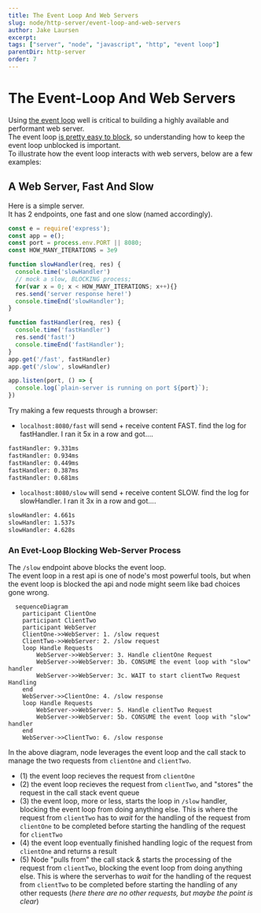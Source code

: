 ```yaml
---
title: The Event Loop And Web Servers
slug: node/http-server/event-loop-and-web-servers
author: Jake Laursen
excerpt: 
tags: ["server", "node", "javascript", "http", "event loop"]
parentDir: http-server
order: 7
---
```


# The Event-Loop And Web Servers
Using [the event loop](/node/event-loop) well is critical to building a highly available and performant web server.  
The event loop [is pretty easy to block](/node/event-loop/blocking), so understanding how to keep the event loop unblocked is important.  
To illustrate how the event loop interacts with web servers, below are a few examples:

## A Web Server, Fast And Slow
Here is a simple server.  
It has 2 endpoints, one fast and one slow (named accordingly).  

```js
const e = require('express');
const app = e();
const port = process.env.PORT || 8080;
const HOW_MANY_ITERATIONS = 3e9

function slowHandler(req, res) {
  console.time('slowHandler')
  // mock a slow, BLOCKING process;
  for(var x = 0; x < HOW_MANY_ITERATIONS; x++){}
  res.send('server response here!')
  console.timeEnd('slowHandler');
}

function fastHandler(req, res) {
  console.time('fastHandler')
  res.send('fast!')
  console.timeEnd('fastHandler');
}
app.get('/fast', fastHandler)
app.get('/slow', slowHandler)

app.listen(port, () => {
  console.log(`plain-server is running on port ${port}`);
})
```  
Try making a few requests through a browser:
- `localhost:8080/fast` will send + receive content FAST. find the log for fastHandler. I ran it 5x in a row and got....
```bash
fastHandler: 9.331ms
fastHandler: 0.934ms
fastHandler: 0.449ms
fastHandler: 0.387ms
fastHandler: 0.681ms
```
- `localhost:8080/slow` will send + receive content SLOW. find the log for slowHandler. I ran it 3x in a row and got....
```bash
slowHandler: 4.661s
slowHandler: 1.537s
slowHandler: 4.628s
```


### An Evet-Loop Blocking Web-Server Process
The `/slow` endpoint above blocks the event loop.  
The event loop in a rest api is one of node's most powerful tools, but when the event loop is blocked the api and node might seem like bad choices gone wrong.  

```mermaid
  sequenceDiagram
    participant ClientOne
    participant ClientTwo
    participant WebServer
    ClientOne->>WebServer: 1. /slow request
    ClientTwo->>WebServer: 2. /slow request
    loop Handle Requests
        WebServer->>WebServer: 3. Handle clientOne Request
        WebServer->>WebServer: 3b. CONSUME the event loop with "slow" handler
        WebServer->>WebServer: 3c. WAIT to start clientTwo Request Handling
    end
    WebServer->>ClientOne: 4. /slow response
    loop Handle Requests
        WebServer->>WebServer: 5. Handle clientTwo Request
        WebServer->>WebServer: 5b. CONSUME the event loop with "slow" handler
    end
    WebServer->>ClientTwo: 6. /slow response
```

In the above diagram, node leverages the event loop and the call stack to manage the two requests from `clientOne` and `clientTwo`.  
- (1) the event loop recieves the request from `clientOne`
- (2) the event loop recieves the request from `clientTwo`, and "stores" the request in the call stack event queue
- (3) the event loop, more or less, starts the loop in `/slow` handler, blocking the event loop from doing anything else. This is where the request from `clientTwo` has to _wait_ for the handling of the request from `clientOne` to be completed before starting the handling of the request for `clientTwo`
- (4) the event loop eventually finished handling logic of the request from `clientOne` and returns a result
- (5) Node "pulls from" the call stack & starts the processing of the request from `clientTwo`, blocking the event loop from doing anything else. This is where the serverhas to _wait_ for the handling of the request from `clientTwo` to be completed before starting the handling of any other requests (_here there are no other requests, but maybe the point is clear_)

